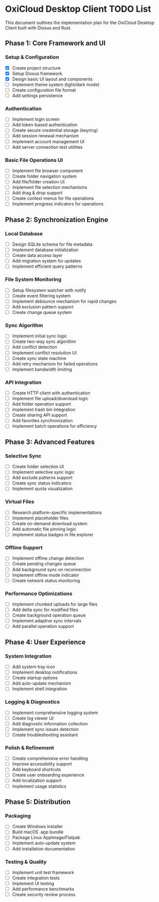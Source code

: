 # OxiCloud Desktop Client TODO List

This document outlines the implementation plan for the OxiCloud Desktop Client built with Dioxus and Rust.

## Phase 1: Core Framework and UI

### Setup & Configuration
- [x] Create project structure
- [x] Setup Dioxus framework
- [x] Design basic UI layout and components
- [ ] Implement theme system (light/dark mode)
- [ ] Create configuration file format
- [ ] Add settings persistence

### Authentication
- [ ] Implement login screen
- [ ] Add token-based authentication
- [ ] Create secure credential storage (keyring)
- [ ] Add session renewal mechanism
- [ ] Implement account management UI
- [ ] Add server connection test utilities

### Basic File Operations UI
- [ ] Implement file browser component
- [ ] Create folder navigation system
- [ ] Add file/folder creation UI
- [ ] Implement file selection mechanisms
- [ ] Add drag & drop support
- [ ] Create context menus for file operations
- [ ] Implement progress indicators for operations

## Phase 2: Synchronization Engine

### Local Database
- [ ] Design SQLite schema for file metadata
- [ ] Implement database initialization
- [ ] Create data access layer
- [ ] Add migration system for updates
- [ ] Implement efficient query patterns

### File System Monitoring
- [ ] Setup filesystem watcher with notify
- [ ] Create event filtering system
- [ ] Implement debounce mechanism for rapid changes
- [ ] Add exclusion pattern support
- [ ] Create change queue system

### Sync Algorithm
- [ ] Implement initial sync logic
- [ ] Create two-way sync algorithm
- [ ] Add conflict detection
- [ ] Implement conflict resolution UI
- [ ] Create sync state machine
- [ ] Add retry mechanism for failed operations
- [ ] Implement bandwidth limiting

### API Integration
- [ ] Create HTTP client with authentication
- [ ] Implement file upload/download logic
- [ ] Add folder operation support
- [ ] Implement trash bin integration
- [ ] Create sharing API support
- [ ] Add favorites synchronization
- [ ] Implement batch operations for efficiency

## Phase 3: Advanced Features

### Selective Sync
- [ ] Create folder selection UI
- [ ] Implement selective sync logic
- [ ] Add exclude patterns support
- [ ] Create sync status indicators
- [ ] Implement quota visualization

### Virtual Files
- [ ] Research platform-specific implementations
- [ ] Implement placeholder files
- [ ] Create on-demand download system
- [ ] Add automatic file pinning logic
- [ ] Implement status badges in file explorer

### Offline Support
- [ ] Implement offline change detection
- [ ] Create pending changes queue
- [ ] Add background sync on reconnection
- [ ] Implement offline mode indicator
- [ ] Create network status monitoring

### Performance Optimizations
- [ ] Implement chunked uploads for large files
- [ ] Add delta sync for modified files
- [ ] Create background operation queue
- [ ] Implement adaptive sync intervals
- [ ] Add parallel operation support

## Phase 4: User Experience

### System Integration
- [ ] Add system tray icon
- [ ] Implement desktop notifications
- [ ] Create startup options
- [ ] Add auto-update mechanism
- [ ] Implement shell integration

### Logging & Diagnostics
- [ ] Implement comprehensive logging system
- [ ] Create log viewer UI
- [ ] Add diagnostic information collection
- [ ] Implement sync issues detection
- [ ] Create troubleshooting assistant

### Polish & Refinement
- [ ] Create comprehensive error handling
- [ ] Improve accessibility support
- [ ] Add keyboard shortcuts
- [ ] Create user onboarding experience
- [ ] Add localization support
- [ ] Implement usage statistics

## Phase 5: Distribution

### Packaging
- [ ] Create Windows installer
- [ ] Build macOS .app bundle
- [ ] Package Linux AppImage/Flatpak
- [ ] Implement auto-update system
- [ ] Add installation documentation

### Testing & Quality
- [ ] Implement unit test framework
- [ ] Create integration tests
- [ ] Implement UI testing
- [ ] Add performance benchmarks
- [ ] Create security review process